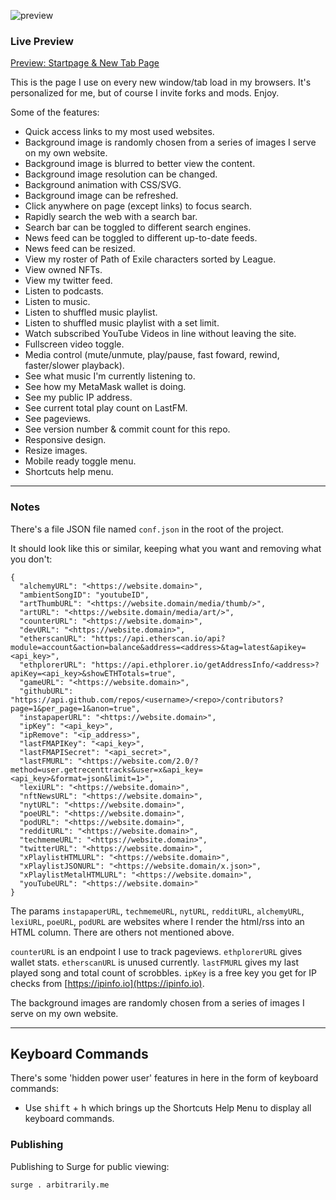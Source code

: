 ![preview](https://user-images.githubusercontent.com/899183/224763555-049e5f8f-50a1-4366-aab4-ddef66e2febe.png)

### Live Preview

[Preview: Startpage & New Tab Page](https://arbitrarily.me)

This is the page I use on every new window/tab load in my browsers. It's personalized for me, but of course I invite forks and mods. Enjoy.

Some of the features:
* Quick access links to my most used websites.
* Background image is randomly chosen from a series of images I serve on my own website.
* Background image is blurred to better view the content.
* Background image resolution can be changed.
* Background animation with CSS/SVG.
* Background image can be refreshed.
* Click anywhere on page (except links) to focus search.
* Rapidly search the web with a search bar.
* Search bar can be toggled to different search engines.
* News feed can be toggled to different up-to-date feeds.
* News feed can be resized.
* View my roster of Path of Exile characters sorted by League.
* View owned NFTs.
* View my twitter feed.
* Listen to podcasts.
* Listen to music.
* Listen to shuffled music playlist.
* Listen to shuffled music playlist with a set limit.
* Watch subscribed YouTube Videos in line without leaving the site.
* Fullscreen video toggle.
* Media control (mute/unmute, play/pause, fast foward, rewind, faster/slower playback).
* See what music I'm currently listening to.
* See how my MetaMask wallet is doing.
* See my public IP address.
* See current total play count on LastFM.
* See pageviews.
* See version number & commit count for this repo.
* Responsive design.
* Resize images.
* Mobile ready toggle menu.
* Shortcuts help menu.

---

### Notes

There's a file JSON file named `conf.json` in the root of the project.

It should look like this or similar, keeping what you want and removing what you don't:

```
{
  "alchemyURL": "<https://website.domain>",
  "ambientSongID": "youtubeID",
  "artThumbURL": "<https://website.domain/media/thumb/>",
  "artURL": "<https://website.domain/media/art/>",
  "counterURL": "<https://website.domain>",
  "devURL": "<https://website.domain>",
  "etherscanURL": "https://api.etherscan.io/api?module=account&action=balance&address=<address>&tag=latest&apikey=<api_key>",
  "ethplorerURL": "https://api.ethplorer.io/getAddressInfo/<address>?apiKey=<api_key>&showETHTotals=true",
  "gameURL": "<https://website.domain>",
  "githubURL": "https://api.github.com/repos/<username>/<repo>/contributors?page=1&per_page=1&anon=true",
  "instapaperURL": "<https://website.domain>",
  "ipKey": "<api_key>",
  "ipRemove": "<ip_address>",
  "lastFMAPIKey": "<api_key>",
  "lastFMAPISecret": "<api_secret>",
  "lastFMURL": "<https://website.com/2.0/?method=user.getrecenttracks&user=x&api_key=<api_key>&format=json&limit=1>",
  "lexiURL": "<https://website.domain>",
  "nftNewsURL": "<https://website.domain>",
  "nytURL": "<https://website.domain>",
  "poeURL": "<https://website.domain>",
  "podURL": "<https://website.domain>",
  "redditURL": "<https://website.domain>",
  "techmemeURL": "<https://website.domain>",
  "twitterURL": "<https://website.domain>",
  "xPlaylistHTMLURL": "<https://website.domain>",
  "xPlaylistJSONURL": "<https://website.domain/x.json>",
  "xPlaylistMetalHTMLURL": "<https://website.domain>",
  "youTubeURL": "<https://website.domain>"
}
```

The params `instapaperURL`, `techmemeURL`, `nytURL`, `redditURL`, `alchemyURL`, `lexiURL`, `poeURL`, `podURL` are websites where I render the html/rss into an HTML column. There are others not mentioned above.

`counterURL` is an endpoint I use to track pageviews. `ethplorerURL` gives wallet stats. `etherscanURL` is unused currently. `lastFMURL` gives my last played song and total count of scrobbles. `ipKey` is a free key you get for IP checks from [https://ipinfo.io](https://ipinfo.io).

The background images are randomly chosen from a series of images I serve on my own website.

---

## Keyboard Commands

There's some 'hidden power user' features in here in the form of keyboard commands:
- Use <kbd>shift</kbd> + <kbd>h</kbd> which brings up the Shortcuts Help <kbd>M</kbd>enu to display all keyboard commands.

### Publishing

Publishing to Surge for public viewing:

```
surge . arbitrarily.me
```
